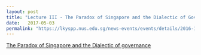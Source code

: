 ```yaml
---
layout: post
title: "Lecture III - The Paradox of Singapore and the Dialectic of Governance, 3 May 2017"
date:   2017-05-03
permalink: "https://lkyspp.nus.edu.sg/news-events/events/details/2016-17-ips-nathan-lectures-lecture-iii-(the-paradox-of-singapore-and-the-dialectic-of-governance)"
---
```



[The Paradox of Singapore and the Dialectic of governance](https://lkyspp.nus.edu.sg/news-events/events/details/2016-17-ips-nathan-lectures-lecture-iii-(the-paradox-of-singapore-and-the-dialectic-of-governance))
